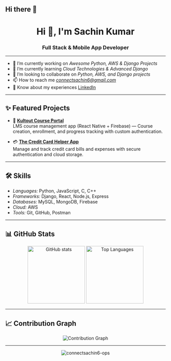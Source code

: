 ## Hi there 👋

<!--
**connectsachin6-ops/connectsachin6-ops** is a ✨ _special_ ✨ repository because its `README.md` (this file) appears on your GitHub profile.

Here are some ideas to get you started:

- 🔭 I’m currently working on ...
- 🌱 I’m currently learning ...
- 👯 I’m looking to collaborate on ...
- 🤔 I’m looking for help with ...
- 💬 Ask me about ...
- 📫 How to reach me: ...
- 😄 Pronouns: ...
- ⚡ Fun fact: ...
-->

<h1 align="center">Hi 👋, I'm Sachin Kumar</h1>
<h3 align="center">Full Stack & Mobile App Developer</h3>

---

- 🔭 I’m currently working on *Awesome Python, AWS & Django Projects*
- 🌱 I’m currently learning *Cloud Technologies & Advanced Django*
- 👯 I’m looking to collaborate on *Python, AWS, and Django projects*
- 📫 How to reach me *connectsachin6@gmail.com*
- 📄 Know about my experiences [LinkedIn](https://www.linkedin.com/in/sachinkumar1212)

---

## ✨ Featured Projects

- 🚀 **[Kultout Course Portal](https://github.com/connectsachin6-ops/Kultout-Course-Portal)**  
  LMS course management app (React Native + Firebase) — Course creation, enrollment, and progress tracking with custom authentication.

- 💳 **[The Credit Card Helper App](https://github.com/connectsachin6-ops/Credit-Card-Helper)**  
  Manage and track credit card bills and expenses with secure authentication and cloud storage.

---

## 🛠 Skills

- *Languages:* Python, JavaScript, C, C++  
- *Frameworks:* Django, React, Node.js, Express  
- *Databases:* MySQL, MongoDB, Firebase  
- *Cloud:* AWS  
- *Tools:* Git, GitHub, Postman  

---

## 📊 GitHub Stats

<p align="center">
  <img src="https://github-readme-stats.vercel.app/api?username=connectsachin6-ops&show_icons=true&theme=tokyonight" alt="GitHub stats" height="180px"/>
  <img src="https://github-readme-stats.vercel.app/api/top-langs/?username=connectsachin6-ops&layout=compact&theme=tokyonight" alt="Top Languages" height="180px"/>
</p>

---

## 📈 Contribution Graph

<p align="center">
  <img src="https://github-readme-activity-graph.vercel.app/graph?username=connectsachin6-ops&theme=tokyo-night" alt="Contribution Graph" />
</p>

---

<p align="center">
  <img src="https://komarev.com/ghpvc/?username=connectsachin6-ops&label=Profile%20views&color=0e75b6&style=flat" alt="connectsachin6-ops" />
</p>
